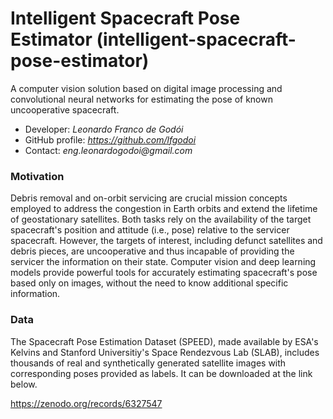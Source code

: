 # Intelligent Spacecraft Pose Estimator (intelligent-spacecraft-pose-estimator)

A computer vision solution based on digital image processing and convolutional neural networks for estimating the pose of known uncooperative spacecraft.

- Developer: _Leonardo Franco de Godói_
- GitHub profile: _https://github.com/lfgodoi_
- Contact: _eng.leonardogodoi@gmail.com_

### Motivation

Debris removal and on-orbit servicing are crucial mission concepts employed to address the congestion in Earth orbits and extend the lifetime of geostationary satellites. Both tasks rely on the availability of the target spacecraft's position and attitude (i.e., pose) relative to the servicer spacecraft. However, the targets of interest, including defunct satellites and debris pieces, are uncooperative and thus incapable of providing the servicer the information on their state. Computer vision and deep learning models provide powerful tools for accurately estimating spacecraft's pose based only on images, without the need to know additional specific information.

### Data

The Spacecraft Pose Estimation Dataset (SPEED), made available by ESA's Kelvins and Stanford Universitiy's Space Rendezvous Lab (SLAB), includes thousands of real and synthetically generated satellite images with corresponding poses provided as labels. It can be downloaded at the link below.

https://zenodo.org/records/6327547